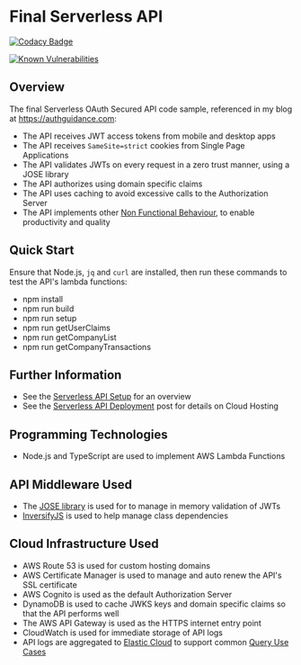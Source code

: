 # Final Serverless API 

[![Codacy Badge](https://app.codacy.com/project/badge/Grade/b880a7d88a7547009e950a513bc00046)](https://www.codacy.com/gh/gary-archer/oauth.apisample.serverless/dashboard?utm_source=github.com&amp;utm_medium=referral&amp;utm_content=gary-archer/oauth.apisample.serverless&amp;utm_campaign=Badge_Grade)

[![Known Vulnerabilities](https://snyk.io/test/github/gary-archer/oauth.apisample.serverless/badge.svg?targetFile=package.json)](https://snyk.io/test/github/gary-archer/oauth.apisample.serverless?targetFile=package.json)
 
## Overview

The final Serverless OAuth Secured API code sample, referenced in my blog at https://authguidance.com:

- The API receives JWT access tokens from mobile and desktop apps
- The API receives `SameSite=strict` cookies from Single Page Applications
- The API validates JWTs on every request in a zero trust manner, using a JOSE library
- The API authorizes using domain specific claims
- The API uses caching to avoid excessive calls to the Authorization Server
- The API implements other [Non Functional Behaviour](https://authguidance.com/2017/10/08/corporate-code-sample-core-behavior/), to enable productivity and quality

## Quick Start

Ensure that Node.js, `jq` and `curl` are installed, then run these commands to test the API's lambda functions:

- npm install
- npm run build
- npm run setup
- npm run getUserClaims
- npm run getCompanyList
- npm run getCompanyTransactions

## Further Information

* See the [Serverless API Setup](https://authguidance.com/2018/12/11/serverless-api-overview) for an overview
* See the [Serverless API Deployment](https://authguidance.com/2018/12/16/serverless-api-deployment/) post for details on Cloud Hosting

## Programming Technologies

* Node.js and TypeScript are used to implement AWS Lambda Functions

## API Middleware Used

* The [JOSE library](https://github.com/panva/jose) is used for to manage in memory validation of JWTs
* [InversifyJS](http://inversify.io) is used to help manage class dependencies

## Cloud Infrastructure Used

* AWS Route 53 is used for custom hosting domains
* AWS Certificate Manager is used to manage and auto renew the API's SSL certificate
* AWS Cognito is used as the default Authorization Server
* DynamoDB is used to cache JWKS keys and domain specific claims so that the API performs well
* The AWS API Gateway is used as the HTTPS internet entry point
* CloudWatch is used for immediate storage of API logs
* API logs are aggregated to [Elastic Cloud](https://authguidance.com/2020/08/11/cloud-elastic-search-setup) to support common [Query Use Cases](https://authguidance.com/2019/08/02/intelligent-api-platform-analysis/)
